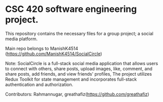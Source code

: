 # CSC 420 software engineering project.

This repository contains the necessary files for a group project; a social media platform.

Main repo belongs to ManishK4514 (https://github.com/ManishK4514/SocialCircle)

Note: SocialCircle is a full-stack social media application that allows users to connect with others, share posts, upload images, like, comment, and share posts, add friends, and view friends' profiles, The project utilizes Redux Toolkit for state management and incorporates full-stack authentication and authorization.

Contributors: Rahmannugar, greathafiz(https://github.com/greathafiz)
